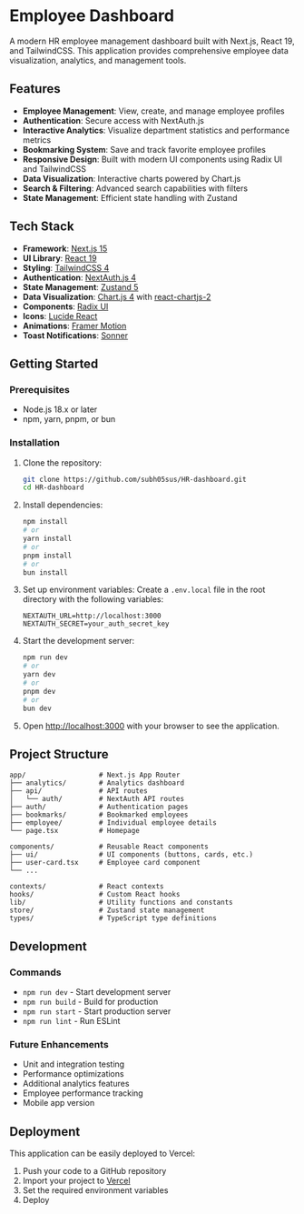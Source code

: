 # Employee Dashboard

A modern HR employee management dashboard built with Next.js, React 19, and TailwindCSS. This application provides comprehensive employee data visualization, analytics, and management tools.

## Features

- **Employee Management**: View, create, and manage employee profiles
- **Authentication**: Secure access with NextAuth.js
- **Interactive Analytics**: Visualize department statistics and performance metrics
- **Bookmarking System**: Save and track favorite employee profiles
- **Responsive Design**: Built with modern UI components using Radix UI and TailwindCSS
- **Data Visualization**: Interactive charts powered by Chart.js
- **Search & Filtering**: Advanced search capabilities with filters
- **State Management**: Efficient state handling with Zustand

## Tech Stack

- **Framework**: [Next.js 15](https://nextjs.org/)
- **UI Library**: [React 19](https://react.dev/)
- **Styling**: [TailwindCSS 4](https://tailwindcss.com/)
- **Authentication**: [NextAuth.js 4](https://next-auth.js.org/)
- **State Management**: [Zustand 5](https://github.com/pmndrs/zustand)
- **Data Visualization**: [Chart.js 4](https://www.chartjs.org/) with [react-chartjs-2](https://react-chartjs-2.js.org/)
- **Components**: [Radix UI](https://www.radix-ui.com/)
- **Icons**: [Lucide React](https://lucide.dev/)
- **Animations**: [Framer Motion](https://www.framer.com/motion/)
- **Toast Notifications**: [Sonner](https://sonner.emilkowal.ski/)

## Getting Started

### Prerequisites

- Node.js 18.x or later
- npm, yarn, pnpm, or bun

### Installation

1. Clone the repository:
   ```bash
   git clone https://github.com/subh05sus/HR-dashboard.git
   cd HR-dashboard
   ```

2. Install dependencies:
   ```bash
   npm install
   # or
   yarn install
   # or
   pnpm install
   # or
   bun install
   ```

3. Set up environment variables:
   Create a `.env.local` file in the root directory with the following variables:
   ```
   NEXTAUTH_URL=http://localhost:3000
   NEXTAUTH_SECRET=your_auth_secret_key
   ```

4. Start the development server:
   ```bash
   npm run dev
   # or
   yarn dev
   # or
   pnpm dev
   # or
   bun dev
   ```

5. Open [http://localhost:3000](http://localhost:3000) with your browser to see the application.

## Project Structure

```
app/                  # Next.js App Router
├── analytics/        # Analytics dashboard
├── api/              # API routes
│   └── auth/         # NextAuth API routes
├── auth/             # Authentication pages
├── bookmarks/        # Bookmarked employees
├── employee/         # Individual employee details
└── page.tsx          # Homepage

components/           # Reusable React components
├── ui/               # UI components (buttons, cards, etc.)
├── user-card.tsx     # Employee card component
└── ...

contexts/             # React contexts
hooks/                # Custom React hooks
lib/                  # Utility functions and constants
store/                # Zustand state management
types/                # TypeScript type definitions
```

## Development

### Commands

- `npm run dev` - Start development server
- `npm run build` - Build for production
- `npm run start` - Start production server
- `npm run lint` - Run ESLint

### Future Enhancements

- Unit and integration testing
- Performance optimizations
- Additional analytics features
- Employee performance tracking
- Mobile app version

## Deployment

This application can be easily deployed to Vercel:

1. Push your code to a GitHub repository
2. Import your project to [Vercel](https://vercel.com/new)
3. Set the required environment variables
4. Deploy
